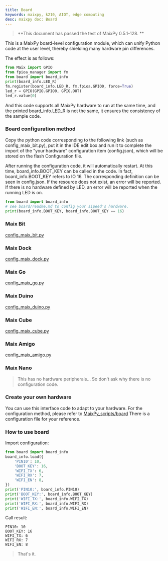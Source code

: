 ```yaml
---
title: Board
keywords: maixpy, k210, AIOT, edge computing
desc: maixpy ​​doc: Board
---
```



> **This document has passed the test of MaixPy 0.5.1-128. **

This is a MaixPy board-level configuration module, which can unify Python code at the user level, thereby shielding many hardware pin differences.

The effect is as follows:

```python
from Maix import GPIO
from fpioa_manager import fm
from board import board_info
print(board_info.LED_R)
fm.register(board_info.LED_R, fm.fpioa.GPIO0, force=True)
led_r = GPIO(GPIO.GPIO0, GPIO.OUT)
led_r.value(0)
```

And this code supports all MaixPy hardware to run at the same time, and the printed board_info.LED_R is not the same, it ensures the consistency of the sample code.

### Board configuration method

Copy the python code corresponding to the following link (such as config_maix_bit.py), put it in the IDE edit box and run it to complete the import of the "your hardware" configuration item (config.json), which will be stored on the flash Configuration file.

After running the configuration code, it will automatically restart. At this time, board_info.BOOT_KEY can be called in the code. In fact, board_info.BOOT_KEY refers to IO 16. The corresponding definition can be seen in config.json. If the resource does not exist, an error will be reported. If there is no hardware defined by LED, an error will be reported when the running LED is on.

```python
from board import board_info
# see board/readme.md to config your sipeed's hardware.
print(board_info.BOOT_KEY, board_info.BOOT_KEY == 16)
```

### Maix Bit

[config_maix_bit.py](https://github.com/sipeed/MaixPy_scripts/tree/master/board/config_maix_bit.py)

### Maix Dock

[config_maix_dock.py](https://github.com/sipeed/MaixPy_scripts/tree/master/board/config_maix_dock.py)

### Maix Go

[config_maix_go.py](https://github.com/sipeed/MaixPy_scripts/tree/master/board/config_maix_go.py)

### Maix Duino

[config_maix_duino.py](https://github.com/sipeed/MaixPy_scripts/tree/master/board/config_maix_duino.py)

### Maix Cube

[config_maix_cube.py](https://github.com/sipeed/MaixPy_scripts/tree/master/board/config_maix_cube.py)

### Maix Amigo

[config_maix_amigo.py](https://github.com/sipeed/MaixPy_scripts/tree/master/board/config_maix_amigo.py)

### Maix Nano

> This has no hardware peripherals... So don't ask why there is no configuration code.

### Create your own hardware

You can use this interface code to adapt to your hardware. For the configuration method, please refer to [MaixPy_scripts/board](https://github.com/sipeed/MaixPy_scripts/tree/master/board) There is a configuration file for your reference.

### How to use board

Import configuration:

```python
from board import board_info
board_info.load({
    'PIN10': 10,
    'BOOT_KEY': 16,
    'WIFI_TX': 6,
    'WIFI_RX': 7,
    'WIFI_EN': 8,
})
print('PIN10:', board_info.PIN10)
print('BOOT_KEY:', board_info.BOOT_KEY)
print('WIFI_TX:', board_info.WIFI_TX)
print('WIFI_RX:', board_info.WIFI_RX)
print('WIFI_EN:', board_info.WIFI_EN)
```

Call result:

```shell
PIN10: 10
BOOT_KEY: 16
WIFI_TX: 6
WIFI_RX: 7
WIFI_EN: 8
```

> That's it.
